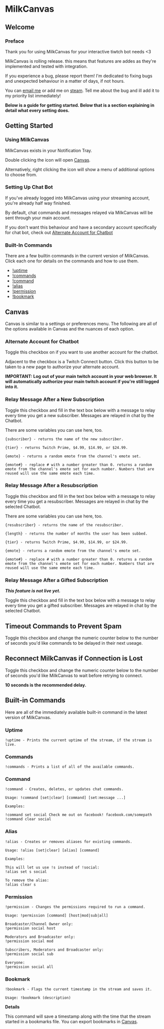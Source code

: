 ﻿# MilkCanvas

## Welcome

### Preface

Thank you for using MilkCanvas for your interactive tiwtch bot needs <3

MilkCanvas is rolling release. this means that features are addes as they're implemented and tested with integration.

If you experience a bug, please report them! I'm dedicated to fixing bugs and unexpected behaviour in a matter of days, if not hours.

You can [email me](mailto:tristen@tristenhorton.com) or add me on [steam](http://www.steamcommunity.com/id/tristenmilk). Tell me about the bug and ill add it to my priority list immediately!

**Below is a guide for getting started. Below that is a section explaining in detail what every setting does.**

## Getting Started

### Using MilkCanvas

MilkCanvas exists in your Notification Tray.

Double clicking the icon will open [Canvas](#canvas).

Alternatively, right clicking the icon will show a menu of additional options to choose from.

### Setting Up Chat Bot

If you've already logged into MilkCanvas using your streaming account, you're already half way finished.

By default, chat commands and messages relayed via MilkCanvas will be sent through your main account.

If you don't want this behaviour and have a secondary account specifically for chat bot, check out [Alternate Account for Chatbot](#alternate-account-for-chatbot)

### Built-In Commands

There are a few builtin commands in the current version of MilkCanvas. Click each one for details on the commands and how to use them.

- [!uptime](#uptime)
- [!commands](#commands)
- [!command](#command)
- [!alias](#alias)
- [!permission](#permission)
- [!bookmark](#bookmark)

## Canvas

Canvas is similar to a settings or preferences menu. The following are all of the options available in Canvas and the nuances of each option.

### Alternate Account for Chatbot

Toggle this checkbox on if you want to use another account for the chatbot.

Adjacent to the checkbox is a Twitch Connect button. Click this button to be taken to a new page to authorize your alternate account.

**IMPORTANT: Log out of your main twitch account in your web browser. It will automatically authorize your main twitch account if you're still logged into it.**

### Relay Message After a New Subscription

Toggle this checkbox and fill in the text box below with a message to relay every time you get a new subscriber. Messages are relayed in chat by the Chatbot.

There are some variables you can use here, too.

```
{subscriber} - returns the name of the new subscriber.

{tier} - returns Twitch Prime, $4.99, $14.99, or $24.99.

{emote} - returns a random emote from the channel's emote set.

{emote#} - replace # with a number greater than 0. returns a random emote from the channel's emote set for each number. Numbers that are reused will use the same emote each time. 
```

### Relay Message After a Resubscription

Toggle this checkbox and fill in the text box below with a message to relay every time you get a resubscriber. Messages are relayed in chat by the selected Chatbot.

There are some variables you can use here, too.

```
{resubscriber} - returns the name of the resubscriber.

{length} - returns the number of months the user has been subbed.

{tier} - returns Twitch Prime, $4.99, $14.99, or $24.99.

{emote} - returns a random emote from the channel's emote set.

{emote#} - replace # with a number greater than 0. returns a random emote from the channel's emote set for each number. Numbers that are reused will use the same emote each time. 
```

### Relay Message After a Gifted Subscription

***This feature is not live yet.***

Toggle this checkbox and fill in the text box below with a message to relay every time you get a gifted subscriber. Messages are relayed in chat by the selected Chatbot.

## Timeout Commands to Prevent Spam

Toggle this checkbox and change the numeric counter below to the number of seconds you'd like commands to be delayed in their next useage.

## Reconnect MilkCanvas if Connection is Lost

Toggle this checkbox and change the numeric counter below to the number of seconds you'd like MilkCanvas to wait before retrying to connect.

**10 seconds is the recommended delay.**

## Built-in Commands

Here are all of the immediately available built-in command in the latest version of MilkCanvas. 

### Uptime

```
!uptime - Prints the current uptime of the stream, if the stream is live.
```

### Commands

```
!commands - Prints a list of all of the available commands.
```

### Command

```
!command - Creates, deletes, or updates chat commands.

Usage: !command [set|clear] [command] [set:message ...]

Examples:

!command set social Check me out on facebook! facebook.com/somepath
!command clear social
```

### Alias

```
!alias - Creates or removes aliases for existing commands.

Usage: !alias [set|clear] [alias] [command]

Examples:

This will let us use !s instead of !social:
!alias set s social

To remove the alias:
!alias clear s
```

### Permission

```
!permission - Changes the permissions required to run a command.

Usage: !permission [command] [host|mod|sub|all]

Broadcaster/Channel Owner only:
!permission social host

Moderators and Broadcaster only:
!permission social mod

Subscribers, Moderators and Broadcaster only:
!permission social sub

Everyone:
!permission social all
```

### Bookmark

```
!bookmark - Flags the current timestamp in the stream and saves it.

Usage: !bookmark (description)
```

**Details**

This command will save a timestamp along with the time that the stream started in a bookmarks file. You can export bookmarks in [Canvas](#canvas).